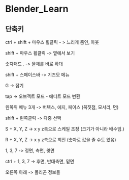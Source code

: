 # Blender_Learn

단축키
---
ctrl + shift + 마우스 휠클릭 - > 느리게 줌인, 아웃

shift + 마우스 휠클릭 -> 옆에서 보기

숫자패드 . -> 물체를 바로 확대

shift + 스페이스바 -> 기즈모 메뉴

G -> 잡기

tap -> 오브젝트 모드 - 에디트 모드 변환

왼쪽위 메뉴 3개 -> 버텍스, 에지, 페이스 (꼭짓점, 모서리, 면)

shift + 왼쪽클릭 -> 다중 선택

S + X, Y, Z -> x y z축으로 스케일 조정 (크기가 아니라 배수임.)

R + X, Y, Z -> x y z축으로 회전 (숫자로 값을 줄 수도 있음)

1, 3, 7 -> 정면, 측면, 윗면

ctrl + 1, 3, 7 -> 후면, 반대측면, 밑면

오른쪽 아래 -> 폴리곤 정보들

